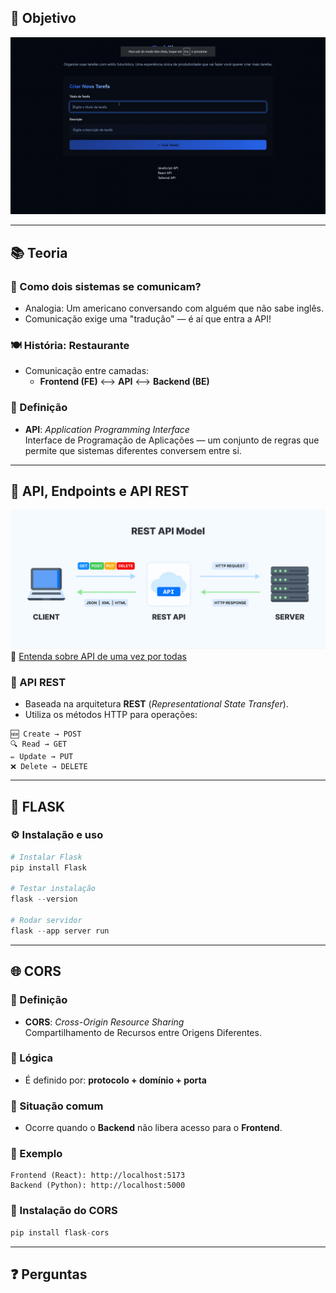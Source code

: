 ## 🎯 Objetivo

![Preview](./docs/preview.gif)

---

## 📚 Teoria

### 🤝 Como dois sistemas se comunicam?

- Analogia: Um americano conversando com alguém que não sabe inglês.
- Comunicação exige uma "tradução" — é aí que entra a API!

### 🍽️ História: Restaurante

- Comunicação entre camadas:
  - **Frontend (FE)** ⟷ **API** ⟷ **Backend (BE)**

### 🧠 Definição

- **API**: _Application Programming Interface_  
  Interface de Programação de Aplicações — um conjunto de regras que permite que sistemas diferentes conversem entre si.

---

## 🔗 API, Endpoints e API REST

![REST API arquitetura](/aula6-react-flask/docs/REST-API.png)  
🔗 [Entenda sobre API de uma vez por todas](https://medium.com/@crystian.lf/entenda-sobre-api-de-uma-vez-por-todas-fb5475df8db0)

### 🧭 API REST

- Baseada na arquitetura **REST** (_Representational State Transfer_).
- Utiliza os métodos HTTP para operações:

```text
🆕 Create → POST
🔍 Read → GET
✏️ Update → PUT
❌ Delete → DELETE
```

---

## 🐍 FLASK

### ⚙️ Instalação e uso

```python
# Instalar Flask
pip install Flask

# Testar instalação
flask --version

# Rodar servidor
flask --app server run
```

---

## 🌐 CORS

### 📖 Definição

- **CORS**: _Cross-Origin Resource Sharing_  
  Compartilhamento de Recursos entre Origens Diferentes.

### 🧩 Lógica

- É definido por: **protocolo + domínio + porta**

### 🚫 Situação comum

- Ocorre quando o **Backend** não libera acesso para o **Frontend**.

### 🧪 Exemplo

```text
Frontend (React): http://localhost:5173
Backend (Python): http://localhost:5000
```

### 🔧 Instalação do CORS

```python
pip install flask-cors
```

---

## ❓ Perguntas
